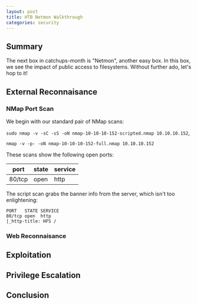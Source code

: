 ```yaml
---
layout: post
title: HTB Netmon Walkthrough
categories: security
---
```


## Summary

The next box in catchups-month is "Netmon", another easy box. In this box, we see the impact of public access to filesystems. Without further ado, let's hop to it!

## External Reconnaisance

### NMap Port Scan

We begin with our standard pair of NMap scans:

`sudo nmap -v -sC -sS -oN nmap-10-10-10-152-scripted.nmap 10.10.10.152`,

`nmap -v -p- -oN nmap-10-10-10-152-full.nmap 10.10.10.152`

These scans show the following open ports:

| port      | state | service          |
| --------- | ----- | ---------------- |
|  80/tcp   | open  |       http       |

The script scan grabs the banner info from the server, which isn't too enlightening:

```
PORT   STATE SERVICE
80/tcp open  http
|_http-title: HFS /
```

### Web Reconnaisance



## Exploitation



## Privilege Escalation



## Conclusion


